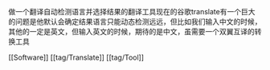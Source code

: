 做一个翻译自动检测语言并选择结果的翻译工具现在的谷歌translate有一个巨大的问题是他默认会确定结果语言只能动态检测远远，但比如我们输入中文的时候，其他的一定是英文，但输入英文的时候，期待的是中文，虽需要一个双翼互译的转换工具

[[Software]] [[tag/Translate]] [[tag/Tool]]